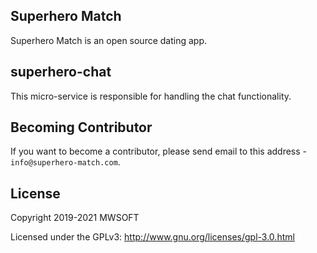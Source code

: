 ## Superhero Match
Superhero Match is an open source dating app.

## superhero-chat
This micro-service is responsible for handling the chat functionality. 

## Becoming Contributor
If you want to become a contributor, please send email to this address - `info@superhero-match.com`.

## License
Copyright 2019-2021 MWSOFT

Licensed under the GPLv3: http://www.gnu.org/licenses/gpl-3.0.html